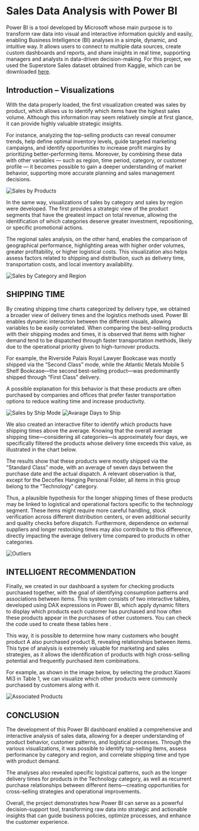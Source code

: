# Sales Data Analysis with Power BI

Power BI is a tool developed by Microsoft whose main purpose is to transform raw data into visual and interactive information quickly and easily, enabling Business Intelligence (BI) analyses in a simple, dynamic, and intuitive way.
It allows users to connect to multiple data sources, create custom dashboards and reports, and share insights in real time, supporting managers and analysts in data-driven decision-making.
For this project, we used the Superstore Sales dataset obtained from Kaggle, which can be downloaded [here](sources/Sales_Store.csv).

## Introduction – Visualizations

With the data properly loaded, the first visualization created was sales by product, which allows us to identify which items have the highest sales volume.
Although this information may seem relatively simple at first glance, it can provide highly valuable strategic insights.

For instance, analyzing the top-selling products can reveal consumer trends, help define optimal inventory levels, guide targeted marketing campaigns, and identify opportunities to increase profit margins by prioritizing better-performing items.
Moreover, by combining these data with other variables — such as region, time period, category, or customer profile — it becomes possible to gain a deeper understanding of market behavior, supporting more accurate planning and sales management decisions.

![Sales by Products](img/sales_by_product.png)

In the same way, visualizations of sales by category and sales by region were developed.
The first provides a strategic view of the product segments that have the greatest impact on total revenue, allowing the identification of which categories deserve greater investment, repositioning, or specific promotional actions.

The regional sales analysis, on the other hand, enables the comparison of geographical performance, highlighting areas with higher order volumes, greater profitability, or higher logistical costs.
This visualization also helps assess factors related to shipping and distribution, such as delivery time, transportation costs, and local inventory availability.

![Sales by Category and Region](img/sales_categories.png)

## SHIPPING TIME

By creating shipping time charts categorized by delivery type, we obtained a broader view of delivery times and the logistics methods used. Power BI enables dynamic interaction between the different visuals, allowing variables to be easily correlated.
When comparing the best-selling products with their shipping modes and times, it is observed that items with higher demand tend to be dispatched through faster transportation methods, likely due to the operational priority given to high-turnover products.

For example, the Riverside Palais Royal Lawyer Bookcase was mostly shipped via the “Second Class” mode, while the Atlantic Metals Mobile 5 Shelf Bookcase—the second best-selling product—was predominantly shipped through “First Class” delivery.

A possible explanation for this behavior is that these products are often purchased by companies and offices that prefer faster transportation options to reduce waiting time and increase productivity.

![Sales by Ship Mode](img/sales_by_shipmode.png) ![Avarage Days to Ship](img/avarage_days.png)

We also created an interactive filter to identify which products have shipping times above the average.
Knowing that the overall average shipping time—considering all categories—is approximately four days, we specifically filtered the products whose delivery time exceeds this value, as illustrated in the chart below.

The results show that these products were mostly shipped via the “Standard Class” mode, with an average of seven days between the purchase date and the actual dispatch.
A relevant observation is that, except for the Decoflex Hanging Personal Folder, all items in this group belong to the “Technology” category.

Thus, a plausible hypothesis for the longer shipping times of these products may be linked to logistical and operational factors specific to the technology segment. These items might require more careful handling, stock verification across different distribution centers, or even additional security and quality checks before dispatch.
Furthermore, dependence on external suppliers and longer restocking times may also contribute to this difference, directly impacting the average delivery time compared to products in other categories.

![Outliers](img/outliers.png)

## INTELLIGENT RECOMMENDATION

Finally, we created in our dashboard a system for checking products purchased together, with the goal of identifying consumption patterns and associations between items.
This system consists of two interactive tables, developed using DAX expressions in Power BI, which apply dynamic filters to display which products each customer has purchased and how often these products appear in the purchases of other customers.
You can check the code used to create these tables here
.

This way, it is possible to determine how many customers who bought product A also purchased product B, revealing relationships between items.
This type of analysis is extremely valuable for marketing and sales strategies, as it allows the identification of products with high cross-selling potential and frequently purchased item combinations.

For example, as shown in the image below, by selecting the product Xiaomi Mi3 in Table 1, we can visualize which other products were commonly purchased by customers along with it.

![Associated Products](img/associated_products.png)

## CONCLUSION

The development of this Power BI dashboard enabled a comprehensive and interactive analysis of sales data, allowing for a deeper understanding of product behavior, customer patterns, and logistical processes.
Through the various visualizations, it was possible to identify top-selling items, assess performance by category and region, and correlate shipping time and type with product demand.

The analyses also revealed specific logistical patterns, such as the longer delivery times for products in the Technology category, as well as recurrent purchase relationships between different items—creating opportunities for cross-selling strategies and operational improvements.

Overall, the project demonstrates how Power BI can serve as a powerful decision-support tool, transforming raw data into strategic and actionable insights that can guide business policies, optimize processes, and enhance the customer experience.
